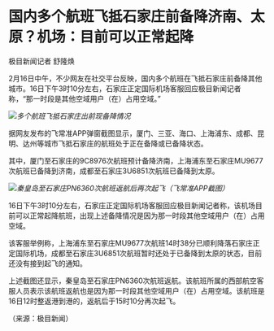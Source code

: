 # 国内多个航班飞抵石家庄前备降济南、太原？机场：目前可以正常起降

极目新闻记者 舒隆焕

2月16日中午，不少网友在社交平台反映，国内多个航班在飞抵石家庄前备降其他城市。16日下午3时10分左右，石家庄正定国际机场客服回应极目新闻记者称，“那一时段是其他空域用户（在）占用空域。”

![](https://inews.gtimg.com/newsapp_bt/0/15668614385/1000)_多个航班飞抵石家庄出前现备降情况_

据网友发布的飞常准APP弹窗截图显示，厦门、三亚、海口、上海浦东、成都、昆明、达州等城市飞抵石家庄的航班处于正在备降或已备降状态。

其中，厦门至石家庄的9C8976次航班预计备降济南，上海浦东至石家庄MU9677次航班已备降到济南，成都至石家庄3U6851次航班已备降到太原。

![](https://inews.gtimg.com/newsapp_bt/0/15668614388/1000)_秦皇岛至石家庄PN6360次航班返航后再次起飞（飞常准APP截图）_

16日下午3时10分左右，石家庄正定国际机场客服回应极目新闻记者称，该机场目前可以正常起降航班，出现上述备降情况是因为那一时段其他空域用户（在）占用空域。

该客服举例称，上海浦东至石家庄MU9677次航班14时38分已顺利降落石家庄正定国际机场，成都至石家庄3U6851次航班暂时还处于已备降到太原的状态，目前还没有接到起飞的通知。

上述截图还显示，秦皇岛至石家庄PN6360次航班返航。该航班所属的西部航空客服人员表示该航班返航也是因为那一时段其他空域用户（在）占用空域。该航班是16日12时整返港到港的，返航后于15时10分再次起飞。

（来源：极目新闻）

